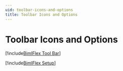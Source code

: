 ```yaml
---
uid: toolbar-icons-and-options
title: Toolbar Icons and Options
---
```


# Toolbar Icons and Options

[!include[BimlFlex Tool Bar](_incl-toolbar.md)]

[!include[BimlFlex Setup](_incl-settings-pane.md)]


